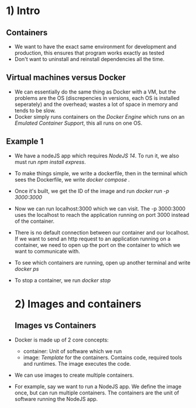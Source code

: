 # 1) Intro

## Containers
* We want to have the exact same environment for development and production, this ensures that program works exactly as tested
* Don't want to uninstall and reinstall dependencies all the time.

## Virtual machines versus Docker
* We can essentially do the same thing as Docker with a VM, but the problems are the OS (discrepencies in versions, each OS is installed seperately) and the overhead;
wastes a lot of space in memory and tends to be slow.
* Docker simply runs containers on the *Docker Engine* which runs on an *Emulated Container Support*, this all runs on one OS.

## Example 1
* We have a nodeJS app which requires *NodeJS 14*. To run it, we also must run *npm install express*.
* To make things simple, we write a dockerfile, then in the terminal which sees the Dockerfile, we write *docker compose .*
*   Once it's built, we get the ID of the image and run *docker run -p 3000:3000 <ID>*
*   Now we can run localhost:3000 which we can visit. The -p 3000:3000 uses the localhost to reach the application running on port 3000 instead of the container.
*   There is no default connection between our container and our localhost. If we want to send an http request to an application running on a container, we need to open up the port on the container to which we want to communicate with.  
* To see which containers are running, open up another terminal and write *docker ps*
* To stop a container, we run *docker stop <assigned name>*

  # 2) Images and containers

  ## Images vs Containers
* Docker is made up of 2 core concepts:
  * container: Unit of software which we run
  * image: *Template* for the containers. Contains code, required tools and runtimes. The image executes the code.
* We can use images to create multiple containers. 
* For example, say we want to run a NodeJS app. We define the image once, but can run multiple containers. The containers are the unit of software running the NodeJS app.
